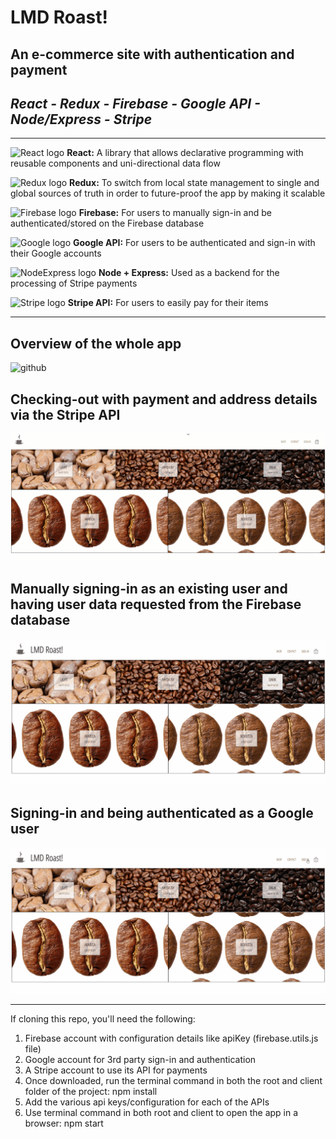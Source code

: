 # LMD Roast!

## An e-commerce site with authentication and payment
*React - Redux - Firebase - Google API - Node/Express - Stripe*
---
---
![React logo](https://img.icons8.com/plasticine/40/000000/react.png)&nbsp;**React:** A library that allows declarative programming with reusable components and uni-directional data flow

![Redux logo](https://img.icons8.com/color/30/000000/redux.png)    **Redux:** To switch from local state management to single and global sources of truth in order to future-proof the app by making it scalable

![Firebase logo](https://img.icons8.com/color/30/000000/firebase.png)    **Firebase:** For users to manually sign-in and be authenticated/stored on the Firebase database

![Google logo](https://img.icons8.com/color/30/000000/google-logo.png)    **Google API:** For users to be authenticated and sign-in with their Google accounts

![NodeExpress logo](https://img.icons8.com/color/40/000000/nodejs.png)    **Node + Express:** Used as a backend for the processing of Stripe payments

![Stripe logo](https://img.icons8.com/fluent/30/000000/stripe.png)    **Stripe API:** For users to easily pay for their items

---
## Overview of the whole app
![github](https://github.com/aliamk/LMD-Roast-Redux-Selectors/blob/master/readme_assets/cofffee_beans_whole_app.gif)

## Checking-out with payment and address details via the Stripe API
![github](https://github.com/aliamk/LMD-Roast-Redux-Selectors/blob/master/readme_assets/cofffee_beans_checkout.gif)

## Manually signing-in as an existing user and having user data requested from the Firebase database
![github](https://github.com/aliamk/LMD-Roast-Redux-Selectors/blob/master/readme_assets/cofffee_beans_manual_sign_in.gif)

## Signing-in and being authenticated as a Google user
![github](https://github.com/aliamk/LMD-Roast-Redux-Selectors/blob/master/readme_assets/cofffee_beans_google_sign_in.gif)

---

If cloning this repo, you'll need the following:
1. Firebase account with configuration details like apiKey (firebase.utils.js file)
1. Google account for 3rd party sign-in and authentication
1. A Stripe account to use its API for payments
1. Once downloaded, run the terminal command in both the root and client folder of the project:  npm install
1. Add the various api keys/configuration for each of the APIs
1. Use terminal command in both root and client to open the app in a browser:  npm start
